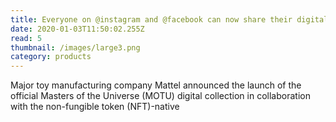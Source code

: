 ```yaml
---
title: Everyone on @instagram and @facebook can now share their digital collectibles in the US, and on In
date: 2020-01-03T11:50:02.255Z
read: 5
thumbnail: /images/large3.png
category: products
---
```


Major toy manufacturing company Mattel announced the launch of the official Masters of the Universe (MOTU) digital collection in collaboration with the non-fungible token (NFT)-native
